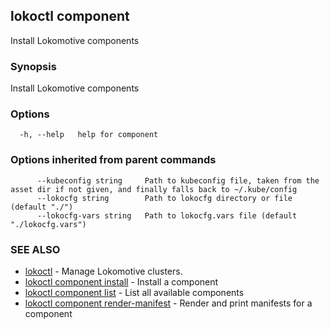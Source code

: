 ## lokoctl component

Install Lokomotive components

### Synopsis

Install Lokomotive components

### Options

```
  -h, --help   help for component
```

### Options inherited from parent commands

```
      --kubeconfig string     Path to kubeconfig file, taken from the asset dir if not given, and finally falls back to ~/.kube/config
      --lokocfg string        Path to lokocfg directory or file (default "./")
      --lokocfg-vars string   Path to lokocfg.vars file (default "./lokocfg.vars")
```

### SEE ALSO

* [lokoctl](lokoctl.md)	 - Manage Lokomotive clusters.
* [lokoctl component install](lokoctl_component_install.md)	 - Install a component
* [lokoctl component list](lokoctl_component_list.md)	 - List all available components
* [lokoctl component render-manifest](lokoctl_component_render-manifest.md)	 - Render and print manifests for a component

